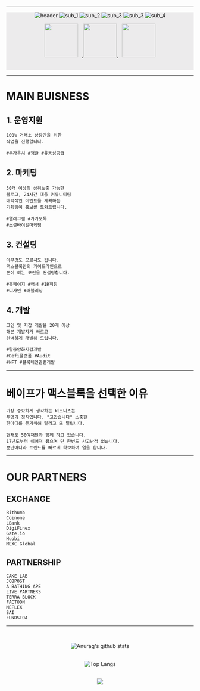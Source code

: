 
<!-- 큰배경 -->
<!-- <div align="left" style=background-color:#ffffff;> -->
<!-- 상단배경 -->
---
<div align="center" style=background-color:#ECEBEC;>

![header](https://capsule-render.vercel.app/api?&type=slice&reversal=false&color=ECEBEC&height=200&text=MAXBLOCK&animation=twinkling&fontSize=90&fontAlign=38&fontAlignY=86&rotate=0&stroke=000000&strokeWidth=5&section=footer)
![sub_1](https://capsule-render.vercel.app/api?type=rect&color=ECEBEC&text=%20%20%20%20NO.1%20CRYPTO%20MARKETING%20%20%20%20&fontColor=FCD535&fontAlign=30&fontAlignY=50&fontSize=23&textBg=true&height=100)
![sub_2](https://capsule-render.vercel.app/api?type=rect&color=ECEBEC&text=돈%20욕심%20부리다%20보면&fontAlign=41&fontAlignY=55&height=100)
![sub_3](https://capsule-render.vercel.app/api?type=rect&color=ECEBEC&text=만나게되는%20마케팅%20회사&fontAlign=47.5&fontAlignY=55&height=100)
![sub_3](https://capsule-render.vercel.app/api?type=rect&color=ECEBEC&text=맥스블록!&fontAlign=22&fontAlignY=55&height=100)
![sub_4](https://capsule-render.vercel.app/api?type=rect&color=ECEBEC&text=코인판에서%2010번%20뒤통수%20맞고%20만든%20가이드라인&fontSize=30&fontAlign=41&fontAlignY=33&desc=이것만%20있으면%20최소%20뒤통수%20맞지%20않습니다.&descSize=28.5&descAlign=36&descAlignY=73&height=100)

<!-- MEDIA 바로가기 -->
  <p align="center">
    <a href="https://t.me/+9HKXsotylDg1MzE1">
      <img src="https://cdn.icon-icons.com/icons2/2699/PNG/512/telegram_logo_icon_168692.png" style="padding: 0px 10px 0px 0px;width:90px;height:90px;"/>
    </a>
    <a href="http://maxblock.co.kr/">
      <img src="https://dl.dropboxusercontent.com/s/040v659bub7ww8e/logo.png" style="padding: 0px 0px 0px 0px;width:90px;height:90px;"/>
    </a>
    <a href="https://pf.kakao.com/_VlUBxj">
      <img src="https://cdn.icon-icons.com/icons2/2972/PNG/512/kakaotalk_logo_icon_186878.png" style="padding: 0px 0px 0px 10px;width:90px;height:90px;"/>
    </a>
  </p>
  <br>
</div>

<!-- 메인 비즈니스 -->
---
# MAIN BUISNESS
## 1. 운영지원
    100% 거래소 상장만을 위한
    작업을 진행합니다.

    #투자유치 #쟁글 #유동성공급
## 2. 마케팅
    30개 이상의 상위노출 가능한
    블로그, 24시간 대응 커뮤니티팀
    매력적인 이벤트를 계획하는
    기획팀이 홍보를 도와드립니다.

    #텔레그램 #카카오톡
    #소셜바이럴마케팅
## 3. 컨설팅
    아무것도 모르셔도 됩니다.
    맥스블록만의 가이드라인으로
    돈이 되는 코인을 컨설팅합니다.

    #홈페이지 #백서 #IR피칭
    #디자인 #퍼블리싱
## 4. 개발
    코인 및 지갑 개발을 20개 이상
    해본 개발자가 빠르고
    완벽하게 개발해 드립니다.

    #탈중앙화지갑개발    
    #Defi플랫폼 #Audit    
    #NFT #블록체인관련개발

<!-- 베이프 -->
---
# **베이프가 맥스블록을 선택한 이유**
    가장 중요하게 생각하는 비즈니스는
    투명과 정직입니다. "고맙습니다" 소중한
    한마디를 듣기위해 달리고 또 달립니다.

    현재도 50여재단과 함께 하고 있습니다.
    17년도부터 이어져 왔으며 단 한번도 사고난적 없습니다.
    뿐만아니라 트렌드를 빠르게 확보하여 일을 합니다.

<!-- 파트너쉽 -->
---
# OUR PARTNERS
## EXCHANGE
    Bithumb
    Coinone
    LBank
    DigiFinex
    Gate.io
    Huobi
    MEXC Global
## PARTNERSHIP
    CAKE LAB
    JOBPOST
    A BATHING APE
    LIVE PARTNERS
    TERRA BLOCK
    FACTOON
    MEFLEX
    SAI
    FUNDSTOA
---
<br>
<div align="center">

![Anurag's github stats](https://github-readme-stats.vercel.app/api?username=maxblock-official&show_icons=true&theme=tokyonight)
<br>
<br>

![Top Langs](https://github-readme-stats.vercel.app/api/top-langs/?username=maxblock-official&layout=compact&theme=tokyonight)
<br>
<br>

<img src="https://ghchart.rshah.org/00ff00/maxblock-official"/>
</div>
